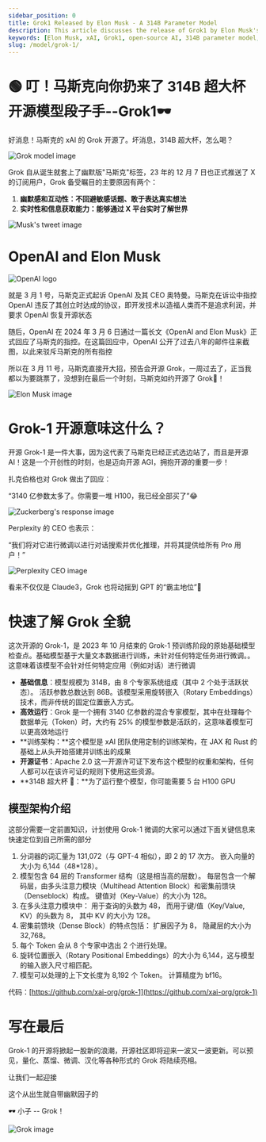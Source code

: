 ```yaml
---
sidebar_position: 0
title: Grok1 Released by Elon Musk - A 314B Parameter Model
description: This article discusses the release of Grok1 by Elon Musk's xAI, a 314 billion parameter open-source model known for its humor and interactivity.
keywords: [Elon Musk, xAI, Grok1, open-source AI, 314B parameter model, AI humor, real-time information]
slug: /model/grok-1/
---
```

# 🟢 叮！马斯克向你扔来了 314B 超大杯开源模型段子手--Grok1🕶️

好消息！马斯克的 xAI 的 Grok 开源了。坏消息，314B 超大杯，怎么喝？

![Grok model image](https://cdn.jsdelivr.net/gh/donttal/imgbed/img/97d406ebec308849b235ff3609fa1af5.png)

Grok 自从诞生就套上了幽默版"马斯克"标签，23 年的 12 月 7 日也正式推送了 X 的订阅用户，Grok 备受瞩目的主要原因有两个：

1. **幽默感和互动性：不回避敏感话题、敢于表达真实想法**
2. **实时性和信息获取能力：能够通过 X 平台实时了解世界**

![Musk's tweet image](https://cdn.jsdelivr.net/gh/donttal/imgbed/img/e9fe0586942170a044be730b82466db0.png)

# OpenAI and Elon Musk

![OpenAI logo](https://cdn.jsdelivr.net/gh/donttal/imgbed/img/a4f32e90ffd75787ce23c67e609ee72e.png)

就是 3 月 1 号，马斯克正式起诉 OpenAI 及其 CEO 奥特曼。马斯克在诉讼中指控 OpenAI 违反了其创立时达成的协议，即开发技术以造福人类而不是追求利润，并要求 OpenAI 恢复开源状态

随后，OpenAI 在 2024 年 3 月 6 日通过一篇长文《OpenAI and Elon Musk》正式回应了马斯克的指控。在这篇回应中，OpenAI 公开了过去八年的邮件往来截图，以此来驳斥马斯克的所有指控

所以在 3 月 11 号，马斯克直接开大招，预告会开源 Grok，一周过去了，正当我都以为要跳票了，没想到在最后一个时刻，马斯克如约开源了 Grok🎉！

![Elon Musk image](https://cdn.jsdelivr.net/gh/donttal/imgbed/img/65a56ca17846afcfd151589ad1e1da9a.png)

# Grok-1 开源意味这什么？

开源 Grok-1 是一件大事，因为这代表了马斯克已经正式选边站了，而且是开源 AI！这是一个开创性的时刻，也是迈向开源 AGI，拥抱开源的重要一步！

扎克伯格也对 Grok 做出了回应：

“3140 亿参数太多了。你需要一堆 H100，我已经全部买了”😂

![Zuckerberg's response image](https://cdn.jsdelivr.net/gh/donttal/imgbed/img/26917ec19e3ec3c7af0d913c66d05956.png)

Perplexity 的 CEO 也表示：

“我们将对它进行微调以进行对话搜索并优化推理，并将其提供给所有 Pro 用户！”

![Perplexity CEO image](https://cdn.jsdelivr.net/gh/donttal/imgbed/img/aedd8f97a138eb4a5d000aca81f385f0.png)

看来不仅仅是 Claude3，Grok 也将动摇到 GPT 的“霸主地位”🫅

# 快速了解 Grok 全貌

这次开源的 Grok-1，是 2023 年 10 月结束的 Grok-1 预训练阶段的原始基础模型检查点。基础模型基于大量文本数据进行训练，未针对任何特定任务进行微调。。这意味着该模型不会针对任何特定应用（例如对话）进行微调

- **基础信息**：模型规模为 314B，由 8 个专家系统组成（其中 2 个处于活跃状态）。 活跃参数总数达到 86B。该模型采用旋转嵌入（Rotary Embeddings）技术，而非传统的固定位置嵌入方式。
- **高效运行**：Grok 是一个拥有 3140 亿参数的混合专家模型，其中在处理每个数据单元（Token）时，大约有 25% 的模型参数是活跃的，这意味着模型可以更高效地运行
- **训练架构：**这个模型是 xAI 团队使用定制的训练架构，在 JAX 和 Rust 的基础上从头开始搭建并训练出的成果
- **开源证书**：Apache 2.0 这一开源许可证下发布这个模型的权重和架构，任何人都可以在该许可证的规则下使用这些资源。
- **314B 超大杯 🍺：**为了运行整个模型，你可能需要 5 台 H100 GPU

## 模型架构介绍

这部分需要一定前置知识，计划使用 Grok-1 微调的大家可以通过下面关键信息来快速定位到自己所需的部分

1. 分词器的词汇量为 131,072（与 GPT-4 相似），即 2 的 17 次方。 嵌入向量的大小为 6,144（48*128）。
2. 模型包含 64 层的 Transformer 结构（这是相当高的层数）。 每层包含一个解码层，由多头注意力模块（Multihead Attention Block）和密集前馈块（Denseblock）构成。 键值对（Key-Value）的大小为 128。
3. 在多头注意力模块中： 用于查询的头数为 48， 而用于键/值（Key/Value, KV）的头数为 8， 其中 KV 的大小为 128。
4. 密集前馈块（Dense Block）的特点包括： 扩展因子为 8， 隐藏层的大小为 32,768。
5. 每个 Token 会从 8 个专家中选出 2 个进行处理。
6. 旋转位置嵌入（Rotary Positional Embeddings）的大小为 6,144，这与模型的输入嵌入尺寸相匹配。
7. 模型可以处理的上下文长度为 8,192 个 Token。 计算精度为 bf16。

代码：[https://github.com/xai-org/grok-1](https://github.com/xai-org/grok-1)

# 写在最后

Grok-1 的开源将掀起一股新的浪潮，开源社区即将迎来一波又一波更新。可以预见，量化、蒸馏、微调、汉化等各种形式的 Grok 将陆续亮相。

让我们一起迎接

这个从出生就自带幽默因子的

🕶️ 小子 -- Grok！

![Grok image](https://cdn.jsdelivr.net/gh/donttal/imgbed/img/f682ce7b2bf00b004162ed3b25283155.png)
